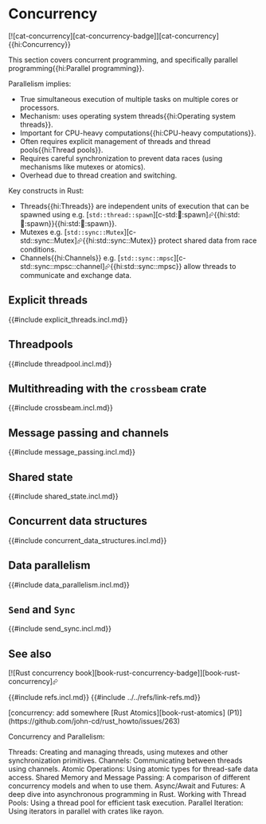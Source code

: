 # Concurrency

[![cat-concurrency][cat-concurrency-badge]][cat-concurrency]{{hi:Concurrency}}

This section covers concurrent programming, and specifically parallel programming{{hi:Parallel programming}}.

Parallelism implies:

- True simultaneous execution of multiple tasks on multiple cores or processors.
- Mechanism: uses operating system threads{{hi:Operating system threads}}.
- Important for CPU-heavy computations{{hi:CPU-heavy computations}}.
- Often requires explicit management of threads and thread pools{{hi:Thread pools}}.
- Requires careful synchronization to prevent data races (using mechanisms like mutexes or atomics).
- Overhead due to thread creation and switching.

Key constructs in Rust:

- Threads{{hi:Threads}} are independent units of execution that can be spawned using e.g. [`std::thread::spawn`][c-std::thread::spawn]⮳{{hi:std::thread::spawn}}{{hi:std::thread::spawn}}.
- Mutexes e.g. [`std::sync::Mutex`][c-std::sync::Mutex]⮳{{hi:std::sync::Mutex}} protect shared data from race conditions.
- Channels{{hi:Channels}} e.g. [`std::sync::mpsc`][c-std::sync::mpsc::channel]⮳{{hi:std::sync::mpsc}} allow threads to communicate and exchange data.

## Explicit threads

{{#include explicit_threads.incl.md}}

## Threadpools

{{#include threadpool.incl.md}}

## Multithreading with the `crossbeam` crate

{{#include crossbeam.incl.md}}

## Message passing and channels

{{#include message_passing.incl.md}}

## Shared state

{{#include shared_state.incl.md}}

## Concurrent data structures

{{#include concurrent_data_structures.incl.md}}

## Data parallelism

{{#include data_parallelism.incl.md}}

## `Send` and `Sync`

{{#include send_sync.incl.md}}

## See also

[![Rust concurrency book][book-rust-concurrency-badge]][book-rust-concurrency]⮳

{{#include refs.incl.md}}
{{#include ../../refs/link-refs.md}}

<div class="hidden">
[concurrency: add somewhere [Rust Atomics][book-rust-atomics] (P1)](https://github.com/john-cd/rust_howto/issues/263)

Concurrency and Parallelism:

Threads: Creating and managing threads, using mutexes and other synchronization primitives.
Channels: Communicating between threads using channels.
Atomic Operations: Using atomic types for thread-safe data access.
Shared Memory and Message Passing: A comparison of different concurrency models and when to use them.
Async/Await and Futures: A deep dive into asynchronous programming in Rust.
Working with Thread Pools: Using a thread pool for efficient task execution.
Parallel Iteration: Using iterators in parallel with crates like rayon.

</div>
